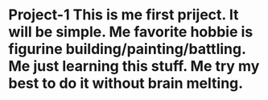 # Project-1 This is me first priject. It will be simple. Me favorite hobbie is figurine building/painting/battling. Me just learning this stuff. Me try my best to do it without brain melting. 
